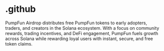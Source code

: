 # .github
PumpFun Airdrop distributes free PumpFun tokens to early adopters, traders, and creators in the Solana ecosystem. With a focus on community rewards, trading incentives, and DeFi engagement, PumpFun fuels growth across Solana while rewarding loyal users with instant, secure, and free token claims.
